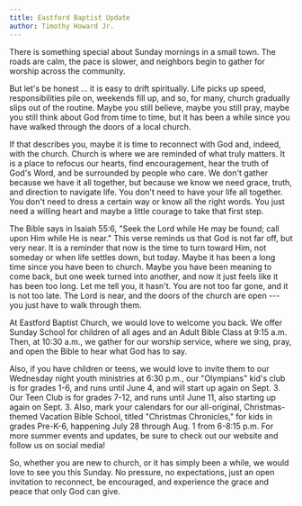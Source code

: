 ```yaml
---
title: Eastford Baptist Update
author: Timothy Howard Jr.
---
```


There is something special about Sunday mornings in a small town. The
roads are calm, the pace is slower, and neighbors begin to gather for
worship across the community.

But let's be honest ... it is easy to drift spiritually. Life picks up
speed, responsibilities pile on, weekends fill up, and so, for many,
church gradually slips out of the routine. Maybe you still believe,
maybe you still pray, maybe you still think about God from time to time,
but it has been a while since you have walked through the doors of a
local church.

If that describes you, maybe it is time to reconnect with God and,
indeed, with the church. Church is where we are reminded of what truly
matters. It is a place to refocus our hearts, find encouragement, hear
the truth of God's Word, and be surrounded by people who care. We don't
gather because we have it all together, but because we know we need
grace, truth, and direction to navigate life. You don't need to have
your life all together. You don't need to dress a certain way or know
all the right words. You just need a willing heart and maybe a little
courage to take that first step.

The Bible says in Isaiah 55:6, "Seek the Lord while He may be found;
call upon Him while He is near." This verse reminds us that God is not
far off, but very near. It is a reminder that now is the time to turn
toward Him, not someday or when life settles down, but today. Maybe it
has been a long time since you have been to church. Maybe you have been
meaning to come back, but one week turned into another, and now it just
feels like it has been too long. Let me tell you, it hasn't. You are not
too far gone, and it is not too late. The Lord is near, and the doors of
the church are open --- you just have to walk through them.

At Eastford Baptist Church, we would love to welcome you back. We offer
Sunday School for children of all ages and an Adult Bible Class at 9:15
a.m. Then, at 10:30 a.m., we gather for our worship service, where we
sing, pray, and open the Bible to hear what God has to say.

Also, if you have children or teens, we would love to invite them to our
Wednesday night youth ministries at 6:30 p.m., our "Olympians" kid's
club is for grades 1-6, and runs until June 4, and will start up again
on Sept. 3. Our Teen Club is for grades 7-12, and runs until June 11,
also starting up again on Sept. 3. Also, mark your calendars for our
all-original, Christmas-themed Vacation Bible School, titled "Christmas
Chronicles," for kids in grades Pre-K-6, happening July 28 through Aug.
1 from 6-8:15 p.m. For more summer events and updates, be sure to check
out our website and follow us on social media!

So, whether you are new to church, or it has simply been a while, we
would love to see you this Sunday. No pressure, no expectations, just an
open invitation to reconnect, be encouraged, and experience the grace
and peace that only God can give.
